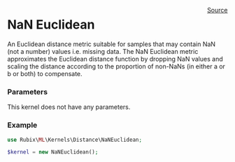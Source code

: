 <span style="float:right;"><a href="https://github.com/RubixML/RubixML/blob/master/src/Kernels/Distance/NaNEuclidean.php">Source</a></span>

# NaN Euclidean
An Euclidean distance metric suitable for samples that may contain NaN (not a number) values i.e. missing data. The NaN Euclidean metric approximates the Euclidean distance function by dropping NaN values and scaling the distance according to the proportion of non-NaNs (in either a or b or both) to compensate.

### Parameters
This kernel does not have any parameters.

### Example
```php
use Rubix\ML\Kernels\Distance\NaNEuclidean;

$kernel = new NaNEuclidean();
```